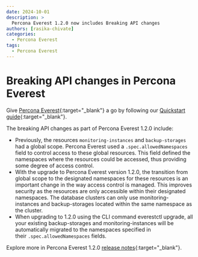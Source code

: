 ```yaml
---
date: 2024-10-01
description: >
  Percona Everest 1.2.0 now includes Breaking API changes
authors: [rasika-chivate]
categories:
  - Percona Everest
tags:
  - Percona Everest
---
```


# Breaking API changes in Percona Everest

<!-- more -->

Give [Percona Everest](https://docs.percona.com/everest/index.html){:target="_blank"} a go by following our [Quickstart guide](https://docs.percona.com/everest/quickstart-guide/quick-install.html){:target="_blank"}.

The breaking API changes as part of Percona Everest 1.2.0 include: 

- Previously, the resources `monitoring-instances` and `backup-storages` had a global scope. Percona Everest used a `.spec.allowedNamespaces` field to control access to these global resources. This field defined the namespaces where the resources could be accessed, thus providing some degree of access control.
- With the upgrade to Percona Everest version 1.2.0, the transition from global scope to the designated namespaces for these resources is an important change in the way access control is managed. This improves security as the resources are only accessible within their designated namespaces. The database clusters can only use monitoring-instances and backup-storages located within the same namespace as the cluster.
- When upgrading to 1.2.0 using the CLI command everestctl upgrade, all your existing backup-storages and monitoring-instances will be automatically migrated to the namespaces specified in their `.spec.allowedNamespaces` fields.



<!-- more -->

Explore more in Percona Everest 1.2.0 [release notes](https://docs.percona.com/everest/release-notes/Percona-Everest-1.2.0-%282024-10-01%29.html#__tabbed_1_1){:target="_blank"}.
